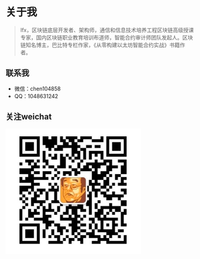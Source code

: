 # 关于我

> lfx，区块链底层开发者、架构师，通信和信息技术培养工程区块链高级授课专家，国内区块链职业教育培训布道师，智能合约审计师团队发起人。区块链知名博主，巴比特专栏作家，《从零构建以太坊智能合约实战》书籍作者。

## 联系我

- 微信：chen104858
- QQ：1048631242



## 关注weichat

![](./xiaomiquan.png)
